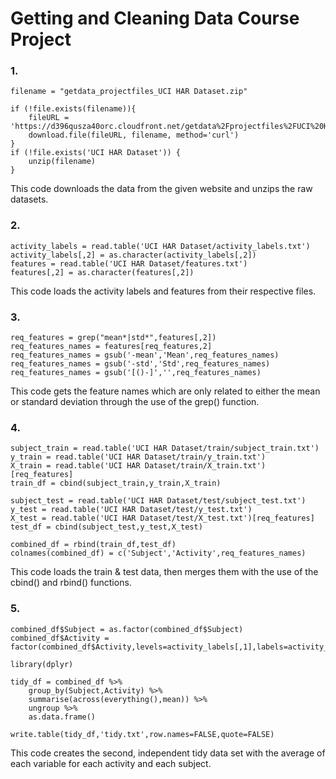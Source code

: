 # Getting and Cleaning Data Course Project

### 1.

```         
filename = "getdata_projectfiles_UCI HAR Dataset.zip"

if (!file.exists(filename)){
    fileURL = 'https://d396qusza40orc.cloudfront.net/getdata%2Fprojectfiles%2FUCI%20HAR%20Dataset.zip'
    download.file(fileURL, filename, method='curl')
}  
if (!file.exists('UCI HAR Dataset')) { 
    unzip(filename) 
}
```

This code downloads the data from the given website and unzips the raw datasets.

### 2.

```         
activity_labels = read.table('UCI HAR Dataset/activity_labels.txt')
activity_labels[,2] = as.character(activity_labels[,2])
features = read.table('UCI HAR Dataset/features.txt')
features[,2] = as.character(features[,2])
```

This code loads the activity labels and features from their respective files.

### 3.

```         
req_features = grep("mean*|std*",features[,2])
req_features_names = features[req_features,2]
req_features_names = gsub('-mean','Mean',req_features_names)
req_features_names = gsub('-std','Std',req_features_names)
req_features_names = gsub('[()-]','',req_features_names)
```

This code gets the feature names which are only related to either the mean or standard deviation through the use of the grep() function.

### 4.

```         
subject_train = read.table('UCI HAR Dataset/train/subject_train.txt')
y_train = read.table('UCI HAR Dataset/train/y_train.txt')
X_train = read.table('UCI HAR Dataset/train/X_train.txt')[req_features]
train_df = cbind(subject_train,y_train,X_train)

subject_test = read.table('UCI HAR Dataset/test/subject_test.txt')
y_test = read.table('UCI HAR Dataset/test/y_test.txt')
X_test = read.table('UCI HAR Dataset/test/X_test.txt')[req_features]
test_df = cbind(subject_test,y_test,X_test)

combined_df = rbind(train_df,test_df)
colnames(combined_df) = c('Subject','Activity',req_features_names)
```

This code loads the train & test data, then merges them with the use of the cbind() and rbind() functions.

### 5.

```         
combined_df$Subject = as.factor(combined_df$Subject)
combined_df$Activity = factor(combined_df$Activity,levels=activity_labels[,1],labels=activity_labels[,2])

library(dplyr)

tidy_df = combined_df %>%
    group_by(Subject,Activity) %>%
    summarise(across(everything(),mean)) %>%
    ungroup %>%
    as.data.frame()

write.table(tidy_df,'tidy.txt',row.names=FALSE,quote=FALSE)
```

This code creates the second, independent tidy data set with the average of each variable for each activity and each subject.

